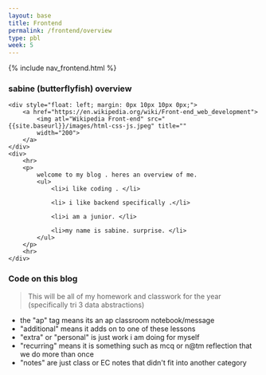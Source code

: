 ```yaml
---
layout: base
title: Frontend
permalink: /frontend/overview
type: pbl
week: 5
---
```


{% include nav_frontend.html %}

### sabine (butterflyfish) overview

<div>

    <div style="float: left; margin: 0px 10px 10px 0px;">
        <a href="https://en.wikipedia.org/wiki/Front-end_web_development">
            <img atl="Wikipedia Front-end" src="{{site.baseurl}}/images/html-css-js.jpeg" title=""
            width="200">
        </a>
    </div>
    <div>
        <hr>
        <p>
            welcome to my blog . heres an overview of me.  
            <ul>
                <li>i like coding . </li>

                <li> i like backend specifically .</li>

                <li>i am a junior. </li>

                <li>my name is sabine. surprise. </li> 
            </ul>
        </p>
        <hr>
    </div>

</div>

### Code on this blog
> This will be all of my homework and classwork for the year (specifically tri 3 data abstractions)
- the "ap" tag means its an ap classroom notebook/message
- "additional" means it adds on to one of these lessons
- "extra" or "personal" is just work i am doing for myself
- "recurring" means it is something such as mcq or n@tm reflection that we do more than once
- "notes" are just class or EC notes that didn't fit into another category
